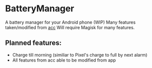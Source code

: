 # BatteryManager

A battery manager for your Android phone (WIP)
Many features taken/modified from [acc](https://github.com/VR-25/acc)
Will require Magisk for many features.

## Planned features:
* Charge till morning (similiar to Pixel's charge to full by next alarm)
* All features from acc able to be modified from app
